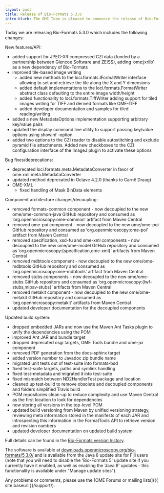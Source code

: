 ```yaml
---
layout: post
title: Release of Bio-Formats 5.3.0
intro-blurb: The OME Team is pleased to announce the release of Bio-Formats 5.3.0
---
```

Today we are releasing Bio-Formats 5.3.0 which includes the following changes:

New features/API:

*  added support for JPEG-XR compressed CZI data (funded by a partnership between Glencoe Software and ZEISS), adding ‘ome:jxrlib’ as a new dependency of Bio-Formats
*  improved tile-based image writing
     *  added new methods to the loci.formats.IFormatWriter interface allowing to set and retrieve the tile along the X and Y dimensions
     *  added default implementations to the loci.formats.FormatWriter abstract class defaulting to the entire image width/height
     *  added functionality to loci.formats.TiffWriter adding support for tiled images writing for TIFF and derived formats like OME-TIFF
     *  added developer documentation and samples for tiled reading/writing
*  added a new MetadataOptions implementation supporting arbitrary key/value pairs
*  updated the display command line utility to support passing key/value options using showinf -option
*  added two options to the CZI reader to disable autostitching and exclude pyramid file attachments. Added new checkboxes to the CZI configuration interface of the ImageJ plugin to activate these options

Bug fixes/deprecations:

*  deprecated loci.formats.meta.MetadataConverter in favor of ome.xml.meta.MetadataConverter
*  updated method deprecated in Octave 4.2.0 (thanks to Carnë Draug)
*  OME-XML
     *  fixed handling of Mask BinData elements

Component architecture changes/decoupling:

*  removed formats-common component - now decoupled to the new ome/ome-common-java GitHub repository and consumed as ‘org.openmicroscopy:ome-common’ artifact from Maven Central
*  removed ome-poi component - now decoupled to the new ome/ome-poi GitHub repository and consumed as ‘org.openmicroscopy:ome-poi’ artifact from Maven Central
*  removed specification, xsd-fu and ome-xml components - now decoupled to the new ome/ome-model GitHub repository and consumed as ‘org.openmicroscopy:{specification,ome-xml}’ artifacts from Maven Central
*  removed mdbtools component - now decoupled to the new ome/ome-mdbtools GitHub repository and consumed as ‘org.openmicroscopy:ome-mdbtools’ artifact from Maven Central
*  removed stubs components - now decoupled to the new ome/ome-stubs GitHub repository and consumed as ‘org.openmicroscopy:{lwf-stubs,mipav-stubs}’ artifacts from Maven Central
*  removed metakit component - now decoupled to the new ome/ome-metakit GitHub repository and consumed as ‘org.openmicroscopy:metakit’ artifacts from Maven Central
*  updated developer documentation for the decoupled components

Updated build system:

*  dropped embedded JARs and now use the Maven Ant Tasks plugin to unify the dependencies using the POM
*  improved Ant JAR and bundle target
*  dropped deprecated osgi targets, OME Tools bundle and ome-jxr component
*  removed PDF generation from the docs-sphinx target
*  added version number to Javadoc zip bundle name
*  migrated unit tests out of test-suite into formats-bsd
*  fixed test-suite targets, paths and symlink handling
*  fixed test-metadata and migrated it into test-suite
*  fixed mismatch between ND2HandlerTest package and location
*  cleaned up test-build to remove obsolete and decoupled components and folders simplified Travis build
*  POM repositories clean-up to reduce complexity and use Maven Central as the first location to look for dependencies
*  now storing all versions in the top-level POM
*  updated build versioning from Maven by unified versioning strategy, reviewing meta information stored in the manifests of each JAR and introspecting this information in the FormatTools API to retrieve version and revision numbers
*  updated developer documentation on updated build system

Full details can be found in the [Bio-Formats version history](http://www.openmicroscopy.org/site/support/bio-formats5.3/about/whats-new.html).

The software is available at [downloads.openmicroscopy.org/bio-formats/5.3.0/](http://downloads.openmicroscopy.org/bio-formats/5.3.0)
and is available from the Java 8 update site for Fiji users (note that you will need to disable the 'Bio-Formats 5' update site if you currently have it enabled, as well as enabling the 'Java 8' updates - this functionality is available under "Manage update sites").

Any problems or comments, please use the [OME Forums or mailing lists]({{ site.baseurl }}/support/).
